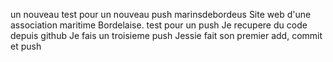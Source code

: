 un nouveau test pour un nouveau push
marinsdebordeus
Site web d'une association maritime Bordelaise.
test pour un push
Je recupere du code depuis github
Je fais un troisieme push
Jessie fait son premier add,  commit et push
